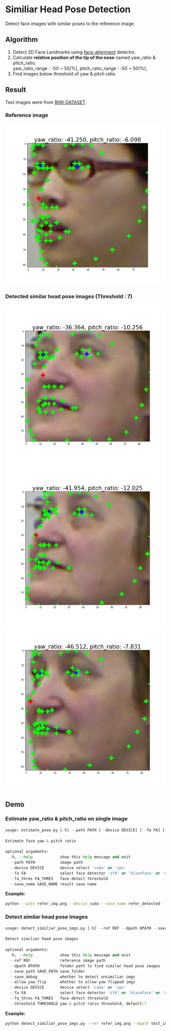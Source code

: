 # Similiar Head Pose Detection

Detect face images with similar poses to the reference image.

## Algorithm
1. Detect 2D Face Landmarks using [face-alignment](https://github.com/1adrianb/face-alignment) detector.
2. Calculate **relative position of the tip of the nose** named yaw_ratio & pitch_ratio.<br>
yaw_ratio_range : -50 ~ 50(%), pitch_ratio_range : -50 ~ 50(%), 
3. Find images below threshold of yaw & pitch ratio.

## Result
Test images were from [BIWI DATASET](https://paperswithcode.com/dataset/biwi).
### Reference image
![ref](./readme_imgs/reference_img.jpg)

### Detected similar head pose images (Threshold : 7)
![f1](./readme_imgs/detected01.jpg)
![f2](./readme_imgs/detected02.jpg)
![f3](./readme_imgs/detected03.jpg)

## Demo
### Estimate yaw_ratio & pitch_ratio on single image
```python
usage: estimate_pose.py [-h] --path PATH [--device DEVICE] [--fa FA] [--fa_thres FA_THRES] [--save_name SAVE_NAME]

Estimate face yaw & pitch ratio

optional arguments:
  -h, --help            show this help message and exit
  --path PATH           image path
  --device DEVICE       device select 'cuda' or 'cpu'
  --fa FA               select face detector 'sfd' or 'blazeface' or 'dlib'
  --fa_thres FA_THRES   face detect threshold
  --save_name SAVE_NAME result save name
```
**Example:**
```bash
python --path refer_img.png --device cuda --save_name refer_detected
```

### Detect similar head pose images
```python
usage: detect_similiar_pose_imgs.py [-h] --ref REF --dpath DPATH --save_path SAVE_PATH [--save_debug] [--allow_yaw_flip] [--device DEVICE] [--fa FA] [--fa_thres FA_THRES] [--threshold THRESHOLD]

Detect similiar head pose images

optional arguments:
  -h, --help            show this help message and exit
  --ref REF             reference image path
  --dpath DPATH         folder path to find similar head pose images
  --save_path SAVE_PATH save_folder
  --save_debug          whether to detect unsimiliar imgs
  --allow_yaw_flip      whether to allow yaw flipped imgs
  --device DEVICE       device select 'cuda' or 'cpu'
  --fa FA               select face detector 'sfd' or 'blazeface' or 'dlib'
  --fa_thres FA_THRES   face detect threshold
  --threshold THRESHOLD yaw & pitch ratio threshold, default:7
```
**Example:**
```bash
python detect_similiar_pose_imgs.py --ref refer_img.png --dpath test_imgs --save_path detected --save_debug --device cuda --threshold 7
```
